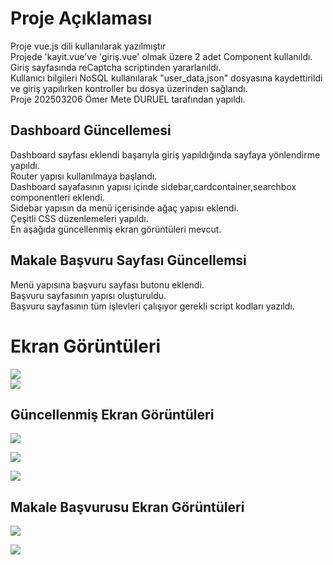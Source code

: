 <h1>Proje Açıklaması</h1>
<div>Proje vue.js dili kullanılarak yazılmıştır<br>
Projede 'kayit.vue've 'giriş.vue' olmak üzere 2 adet Component kullanıldı.<br>
Giriş sayfasında reCaptcha scriptinden yararlanıldı.<br>
Kullanıcı bilgileri NoSQL kullanılarak "user_data,json" dosyasına kaydettirildi ve giriş yapılırken kontroller bu dosya üzerinden sağlandı.<br>
Proje 202503206 Ömer Mete DURUEL tarafından yapıldı.<br>
 <h2>Dashboard Güncellemesi</h2>
 <div>
 Dashboard sayfası eklendi başarıyla giriş yapıldığında sayfaya yönlendirme yapıldı.<br>
 Router yapısı kullanılmaya başlandı.<br>
 Dashboard sayafasının yapısı içinde sidebar,cardcontainer,searchbox componentleri eklendi.<br>
 Sidebar yapısın da menü içerisinde ağaç yapısı eklendi.<br>
 Çeşitli CSS düzenlemeleri yapıldı.<br>
 En aşağıda güncellenmiş ekran görüntüleri mevcut.
 </div>
 <h2>Makale Başvuru Sayfası Güncellemsi</h2>
 <div>
  Menü yapısına başvuru sayfası butonu eklendi.<br>
  Başvuru sayfasının yapısı oluşturuldu.<br>
  Başvuru sayfasının tüm işlevleri çalışıyor gerekli script kodları yazıldı.
 <div>
</div> 
<h1>Ekran Görüntüleri</h1>
 <img src="https://github.com/Iskenderun-Technical-University/bitirme2-login-vue-Omer-Mete-DURUEL/assets/84865874/973cb61e-a24c-43a3-a9b6-c9f52673b6ca">
 <br>
  <img src="https://github.com/Iskenderun-Technical-University/bitirme2-login-vue-Omer-Mete-DURUEL/assets/84865874/03c728e5-b186-4a13-bbec-d19865996061">
<h2>Güncellenmiş Ekran Görüntüleri</h2>
<img src="https://github.com/Iskenderun-Technical-University/bitirme2-login-vue-Omer-Mete-DURUEL/assets/84865874/509ae394-c37d-4c88-9fd5-df75906d7ae7"><br>

 <img src="https://github.com/Iskenderun-Technical-University/bitirme2-login-vue-Omer-Mete-DURUEL/assets/84865874/1a86f552-133b-4644-9b1c-b78edda1b69d"><br>

<img src="https://github.com/Iskenderun-Technical-University/bitirme2-login-vue-Omer-Mete-DURUEL/assets/84865874/cb0171c9-d00b-4a79-8c2f-946a811a66af"><br>
<h2>Makale Başvurusu Ekran Görüntüleri</h2>
<img src="https://github.com/Iskenderun-Technical-University/bitirme2-login-vue-Omer-Mete-DURUEL/assets/84865874/877d97f8-e3e5-47c6-80f8-1b8342e832b0"><br>

<img src="https://github.com/Iskenderun-Technical-University/bitirme2-login-vue-Omer-Mete-DURUEL/assets/84865874/87920c13-3f00-4298-a041-8520ea26799a"><br>
